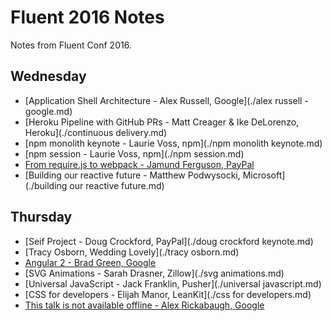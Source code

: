 Fluent 2016 Notes
=================

Notes from Fluent Conf 2016.

## Wednesday

* [Application Shell Architecture - Alex Russell, Google](./alex russell - google.md)
* [Heroku Pipeline with GitHub PRs - Matt Creager & Ike DeLorenzo, Heroku](./continuous delivery.md)
* [npm monolith keynote - Laurie Voss, npm](./npm monolith keynote.md)
* [npm session - Laurie Voss, npm](./npm session.md)
* [From require.js to webpack - Jamund Ferguson, PayPal](./webpack.md)
* [Building our reactive future - Matthew Podwysocki, Microsoft](./building our reactive future.md)

## Thursday

* [Seif Project - Doug Crockford, PayPal](./doug crockford keynote.md)
* [Tracy Osborn, Wedding Lovely](./tracy osborn.md)
* [Angular 2 - Brad Green, Google](./ng2.md)
* [SVG Animations - Sarah Drasner, Zillow](./svg animations.md)
* [Universal JavaScript - Jack Franklin, Pusher](./universal javascript.md)
* [CSS for developers - Elijah Manor, LeanKit](./css for developers.md)
* [This talk is not available offline - Alex Rickabaugh, Google](./offline.md)
